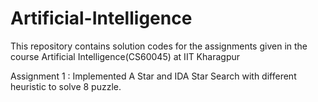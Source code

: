# Artificial-Intelligence
This repository contains solution codes for the assignments given in the course  Artificial Intelligence(CS60045) at IIT Kharagpur

Assignment 1 :  Implemented A Star and IDA Star Search with different heuristic to solve 8 puzzle.
